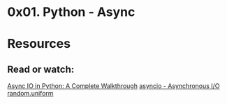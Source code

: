# 0x01. Python - Async

# Resources
## Read or watch:

[Async IO in Python: A Complete Walkthrough](https://alx-intranet.hbtn.io/rltoken/zYkXScziW1D5rNdNEvObjQ)
[asyncio - Asynchronous I/O](https://alx-intranet.hbtn.io/rltoken/aZUO4GiWHbPIrVBIwptFAw)
[random.uniform](https://alx-intranet.hbtn.io/rltoken/72mVf1s8rx2ih_U2WjBmaA)
